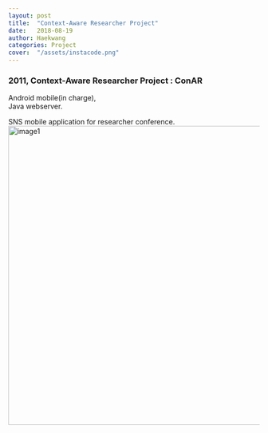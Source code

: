 ```yaml
---
layout: post
title:  "Context-Aware Researcher Project"
date:   2018-08-19
author: Haekwang
categories: Project
cover:  "/assets/instacode.png"
---
```


### 2011, Context-Aware Researcher Project : ConAR  
Android mobile(in charge),  
Java webserver.  
  
SNS mobile application for researcher conference.  
<img src="/assets/res/20180818/20180819_1.png" alt="image1" width="600px"/>  
  

